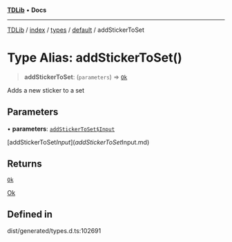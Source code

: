 [**TDLib**](../../../../../../README.md) • **Docs**

***

[TDLib](../../../../../../modules.md) / [index](../../../../../README.md) / [types](../../../README.md) / [default](../README.md) / addStickerToSet

# Type Alias: addStickerToSet()

> **addStickerToSet**: (`parameters`) => [`Ok`](Ok-1.md)

Adds a new sticker to a set

## Parameters

• **parameters**: [`addStickerToSet$Input`](addStickerToSet$Input.md)

[addStickerToSet$Input](addStickerToSet$Input.md)

## Returns

[`Ok`](Ok-1.md)

[Ok](Ok-1.md)

## Defined in

dist/generated/types.d.ts:102691
